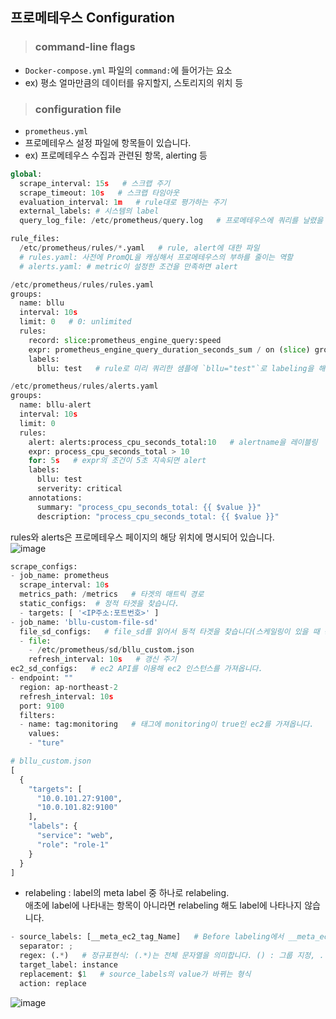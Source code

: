 ## 프로메테우스 Configuration

> <h3>command-line flags</h3>

- `Docker-compose.yml` 파일의 `command:`에 들어가는 요소
- ex) 평소 얼마만큼의 데이터를 유지할지, 스토리지의 위치 등

> <h3>configuration file</h3>

- `prometheus.yml`
- 프로메테우스 설정 파일에 항목들이 있습니다.
- ex) 프로메테우스 수집과 관련된 항목, alerting 등

``` python
global:
  scrape_interval: 15s   # 스크랩 주기
  scrape_timeout: 10s   # 스크랩 타임아웃
  evaluation_interval: 1m   # rule대로 평가하는 주기
  external_labels: # 시스템의 label
  query_log_file: /etc/prometheus/query.log   # 프로메테우스에 쿼리를 날렸을 때 로그를 남길 경로
```   
``` python
rule_files:
  /etc/prometheus/rules/*.yaml   # rule, alert에 대한 파일
  # rules.yaml: 사전에 PromQL을 캐싱해서 프로메테우스의 부하를 줄이는 역할
  # alerts.yaml: # metric이 설정한 조건을 만족하면 alert
```   
``` python
/etc/prometheus/rules/rules.yaml   
groups:
  name: bllu
  interval: 10s
  limit: 0   # 0: unlimited
  rules:
    record: slice:prometheus_engine_query:speed
    expr: prometheus_engine_query_duration_seconds_sum / on (slice) group_left prometheus_engine_query_duration_seconds_count
    labels:
      bllu: test   # rule로 미리 쿼리한 샘플에 `bllu="test"`로 labeling을 해서 캐시된 샘플임을 알려줄 수 있습니다.
```   
``` python
/etc/prometheus/rules/alerts.yaml
groups:
  name: bllu-alert
  interval: 10s
  limit: 0
  rules:
    alert: alerts:process_cpu_seconds_total:10   # alertname을 레이블링
    expr: process_cpu_seconds_total > 10
    for: 5s   # expr의 조건이 5초 지속되면 alert
    labels:
      bllu: test
      serverity: critical
    annotations:
      summary: "process_cpu_seconds_total: {{ $value }}"
      description: "process_cpu_seconds_total: {{ $value }}"
```   
rules와 alerts은 프로메테우스 페이지의 해당 위치에 명시되어 있습니다.   
![image](https://user-images.githubusercontent.com/43658658/153884970-3977e8c6-0941-4fdb-af1c-d8277fab966d.png)

``` python
scrape_configs:
- job_name: prometheus
  scrape_interval: 10s
  metrics_path: /metrics   # 타겟의 매트릭 경로
  static_configs:  # 정적 타겟을 찾습니다.
  - targets: [ '<IP주소:포트번호>' ]
- job_name: 'bllu-custom-file-sd'
  file_sd_configs:   # file_sd를 읽어서 동적 타겟을 찾습니다(스케일링이 있을 때 동적으로 찾아줍니다).
  - file:
    - /etc/prometheus/sd/bllu_custom.json
    refresh_interval: 10s   # 갱신 주기
ec2_sd_configs:   # ec2 API를 이용해 ec2 인스턴스를 가져옵니다.
- endpoint: ""
  region: ap-northeast-2
  refresh_interval: 10s
  port: 9100
  filters:
  - name: tag:monitoring   # 태그에 monitoring이 true인 ec2를 가져옵니다.
    values:
    - "ture"
```   

``` python
# bllu_custom.json
[
  {
    "targets": [
      "10.0.101.27:9100",
      "10.0.101.82:9100"
    ],
    "labels": {
      "service": "web",
      "role": "role-1"
    }
  }
]
```

- relabeling : label의 meta label 중 하나로 relabeling.   
애초에 label에 나타내는 항목이 아니라면 relabeling 해도 label에 나타나지 않습니다.

``` python
- source_labels: [__meta_ec2_tag_Name]   # Before labeling에서 __meta_ec2_tag_Name 을 instance 로 relabeling 합니다.
  separator: ;
  regex: (.*)   # 정규표현식: (.*)는 전체 문자열을 의미합니다. () : 그룹 지정, . : any character, * : 0 or more
  target_label: instance
  replacement: $1   # source_labels의 value가 바뀌는 형식
  action: replace
```   
![image](https://user-images.githubusercontent.com/43658658/153896938-79ac11c7-b5e1-44f3-9ab4-0c1f942ae805.png)
